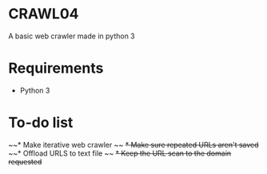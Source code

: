 # CRAWL04
A basic web crawler made in python 3

# Requirements
* Python 3

# To-do list
~~* Make iterative web crawler ~~
~~* Make sure repeated URLs aren't saved~~
~~* Offload URLS to text file ~~
~~* Keep the URL scan to the domain requested~~
